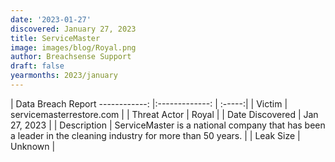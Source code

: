 ```yaml
---
date: '2023-01-27'
discovered: January 27, 2023
title: ServiceMaster
image: images/blog/Royal.png
author: Breachsense Support
draft: false
yearmonths: 2023/january
---
```



| Data Breach Report
------------:     |:-------------:    | :-----:|
| Victim      | servicemasterrestore.com      | 
| Threat Actor      | Royal      | 
| Date Discovered      | Jan 27, 2023      | 
| Description      | ServiceMaster is a national company that has been a leader in the cleaning industry for more than 50 years.      | 
| Leak Size      | Unknown      | 

